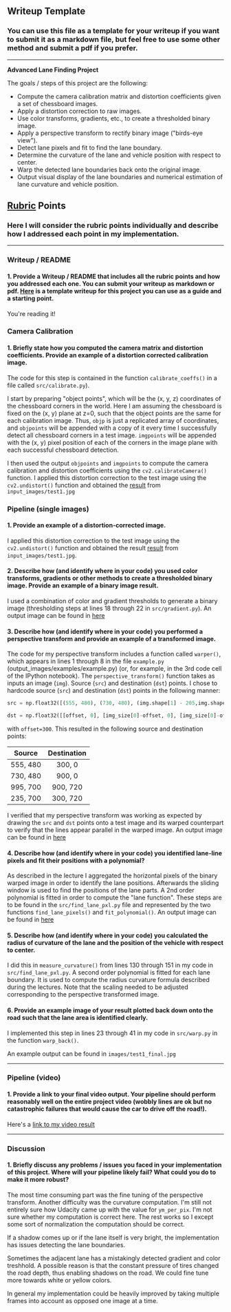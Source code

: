 ## Writeup Template

### You can use this file as a template for your writeup if you want to submit it as a markdown file, but feel free to use some other method and submit a pdf if you prefer.

---

**Advanced Lane Finding Project**

The goals / steps of this project are the following:

* Compute the camera calibration matrix and distortion coefficients given a set of chessboard images.
* Apply a distortion correction to raw images.
* Use color transforms, gradients, etc., to create a thresholded binary image.
* Apply a perspective transform to rectify binary image ("birds-eye view").
* Detect lane pixels and fit to find the lane boundary.
* Determine the curvature of the lane and vehicle position with respect to center.
* Warp the detected lane boundaries back onto the original image.
* Output visual display of the lane boundaries and numerical estimation of lane curvature and vehicle position.

[//]: # (Image References)

[image1]: ./examples/undistort_output.png "Undistorted"
[image2]: ./test_images/test1.jpg "Road Transformed"
[image3]: ./examples/binary_combo_example.jpg "Binary Example"
[image4]: ./examples/warped_straight_lines.jpg "Warp Example"
[image5]: ./examples/color_fit_lines.jpg "Fit Visual"
[image6]: ./examples/example_output.jpg "Output"
[video1]: ./project_video.mp4 "Video"

## [Rubric](https://review.udacity.com/#!/rubrics/571/view) Points

### Here I will consider the rubric points individually and describe how I addressed each point in my implementation.  

---

### Writeup / README

#### 1. Provide a Writeup / README that includes all the rubric points and how you addressed each one.  You can submit your writeup as markdown or pdf.  [Here](https://github.com/udacity/CarND-Advanced-Lane-Lines/blob/master/writeup_template.md) is a template writeup for this project you can use as a guide and a starting point.  

You're reading it!

### Camera Calibration

#### 1. Briefly state how you computed the camera matrix and distortion coefficients. Provide an example of a distortion corrected calibration image.

The code for this step is contained in the function `calibrate_coeffs()` in a file called `src/calibrate.py`).  

I start by preparing "object points", which will be the (x, y, z) coordinates of the chessboard corners in the world. Here I am assuming the chessboard is fixed on the (x, y) plane at z=0, such that the object points are the same for each calibration image.  Thus, `objp` is just a replicated array of coordinates, and `objpoints` will be appended with a copy of it every time I successfully detect all chessboard corners in a test image.  `imgpoints` will be appended with the (x, y) pixel position of each of the corners in the image plane with each successful chessboard detection.  

I then used the output `objpoints` and `imgpoints` to compute the camera calibration and distortion coefficients using the `cv2.calibrateCamera()` function.  I applied this distortion correction to the test image using the `cv2.undistort()` function and obtained the [result](./output_images/test1_undistorted.jpg) from `input_images/test1.jpg`

### Pipeline (single images)

#### 1. Provide an example of a distortion-corrected image.

I applied this distortion correction to the test image using the `cv2.undistort()` function and obtained the result [result](./output_images/test1_undistorted.jpg) from `input_images/test1.jpg`.

#### 2. Describe how (and identify where in your code) you used color transforms, gradients or other methods to create a thresholded binary image.  Provide an example of a binary image result.

I used a combination of color and gradient thresholds to generate a binary image (thresholding steps at lines 18 through 22 in `src/gradient.py`). 
An output image can be found in [here](output_images/test1_binary.img)

#### 3. Describe how (and identify where in your code) you performed a perspective transform and provide an example of a transformed image.

The code for my perspective transform includes a function called `warper()`, which appears in lines 1 through 8 in the file `example.py` (output_images/examples/example.py) (or, for example, in the 3rd code cell of the IPython notebook).  The `perspective_transform()` function takes as inputs an image (`img`). Source (`src`) and destination (`dst`) points.  I chose to hardcode source (`src`) and destination (`dst`) points in the following manner:

```python
src = np.float32([(555, 480), (730, 480), (img.shape[1] - 205,img.shape[0] - 20), (235,img.shape[0] - 20)])

dst = np.float32([[offset, 0], [img_size[0]-offset, 0], [img_size[0]-offset, img_size[1]], [offset, img_size[1]]])
```
with `offset=300`.
This resulted in the following source and destination points:

| Source        | Destination   | 
|:-------------:|:-------------:| 
| 555, 480      | 300, 0        | 
| 730, 480      | 900, 0        |
| 995, 700      | 900, 720      |
| 235, 700      | 300, 720      |

I verified that my perspective transform was working as expected by drawing the `src` and `dst` points onto a test image and its warped counterpart to verify that the lines appear parallel in the warped image. 
An output image can be found in [here](images/straight_lines1_binwarped.jpg)

#### 4. Describe how (and identify where in your code) you identified lane-line pixels and fit their positions with a polynomial?

As described in the lecture I aggregated the horizontal pixels of the binary warped image in order to identify the lane positions. Afterwards the sliding window is used to find the positions of the lane parts. A 2nd order polynomial is fitted in order to compute the "lane function". These steps are to be found in the `src/find_lane_pxl.py` file and represented by the two functions `find_lane_pixels()` and `fit_polynomial()`. 
An output image can be found in [here](./images/test1_binwarped.jpg)

#### 5. Describe how (and identify where in your code) you calculated the radius of curvature of the lane and the position of the vehicle with respect to center.

I did this in `measure_curvature()` from lines 130 through 151 in my code in `src/find_lane_pxl.py`.
A second order polynomial is fitted for each lane boundary. It is used to compute the radius curvature formula described during the lectures. Note that the scaling needed to be adjusted corresponding to the perspective transformed image.

#### 6. Provide an example image of your result plotted back down onto the road such that the lane area is identified clearly.

I implemented this step in lines 23 through 41 in my code in `src/warp.py` in the function `warp_back()`. 

An example output can be found in `images/test1_final.jpg`

---

### Pipeline (video)

#### 1. Provide a link to your final video output.  Your pipeline should perform reasonably well on the entire project video (wobbly lines are ok but no catastrophic failures that would cause the car to drive off the road!).

Here's a [link to my video result](./project_video_output.mp4)

---

### Discussion

#### 1. Briefly discuss any problems / issues you faced in your implementation of this project.  Where will your pipeline likely fail?  What could you do to make it more robust?

The most time consuming part was the fine tuning of the perspective transform. Another difficulty was the curvature computation. I'm still not entirely sure how Udacity came up with the value for `ym_per_pix`. I'm not sure whether my computation is correct here. The rest works so I except some sort of normalization the computation should be correct.

If a shadow comes up or if the lane itself is very bright, the implementation has issues detecting the lane boundaries. 

Sometimes the adjacent lane has a mistakingly detected gradient and color treshhold. A possible reason is that the constant pressure of tires changed the road depth, thus enabling shadows on the road. We could fine tune more towards white or yellow colors.

In general my implementation could be heavily improved by taking multiple frames into account as opposed one image at a time.

